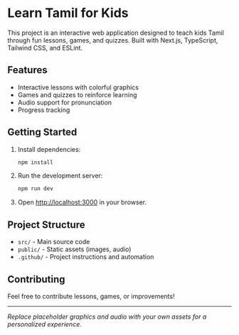# Learn Tamil for Kids

This project is an interactive web application designed to teach kids Tamil through fun lessons, games, and quizzes. Built with Next.js, TypeScript, Tailwind CSS, and ESLint.

## Features

- Interactive lessons with colorful graphics
- Games and quizzes to reinforce learning
- Audio support for pronunciation
- Progress tracking

## Getting Started

1. Install dependencies:
   ```sh
   npm install
   ```
2. Run the development server:
   ```sh
   npm run dev
   ```
3. Open [http://localhost:3000](http://localhost:3000) in your browser.

## Project Structure

- `src/` - Main source code
- `public/` - Static assets (images, audio)
- `.github/` - Project instructions and automation

## Contributing

Feel free to contribute lessons, games, or improvements!

---

_Replace placeholder graphics and audio with your own assets for a personalized experience._
